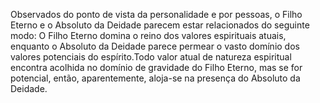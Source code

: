 ﻿Observados do ponto de vista da personalidade e por pessoas, o Filho Eterno e o Absoluto da Deidade parecem estar relacionados do seguinte modo: O Filho Eterno domina o reino dos valores espirituais atuais, enquanto o Absoluto da Deidade parece permear o vasto domínio dos valores potenciais do espírito.Todo valor atual de natureza espiritual encontra acolhida no domínio de gravidade do Filho Eterno, mas se for potencial, então, aparentemente, aloja-se na presença do Absoluto da Deidade.